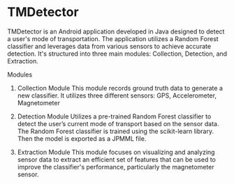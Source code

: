 # TMDetector

TMDetector is an Android application developed in Java designed to detect a user's mode of transportation. 
The application utilizes a Random Forest classifier and leverages data from various sensors to achieve accurate detection. It's structured into three main modules: Collection, Detection, and Extraction.

Modules
1. Collection Module
This module records ground truth data to generate a new classifier. It utilizes three different sensors: GPS, Accelerometer, Magnetometer

3. Detection Module
Utilizes a pre-trained Random Forest classifier to detect the user’s current mode of transport based on the sensor data. The Random Forest classifier is trained using the scikit-learn library. Then the model is exported as a JPMML file. 

4. Extraction Module
This module focuses on visualizing and analyzing sensor data to extract an efficient set of features that can be used to improve the classifier's performance, particularly the magnetometer sensor. 






